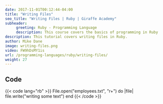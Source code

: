 ```yaml
---
date: 2017-11-01T00:12:44-04:00
title: "Writing Files"
seo_title: "Writing Files | Ruby | Giraffe Academy"
subheader:
     greeting: Ruby - Programming Language
     description: This course covers the basics of programming in Ruby. Work your way through the videos and we'll teach you everything you need to know to start your programming journey!
description: This tutorial covers writing files in Ruby.
author: Mike Dane
image: writing-files.png
video: FW9hDsMY1is
url: /programming-languages/ruby/writing-files/
weight: 27
---
```


## Code

{{< code lang="rb" >}}
File.open("employees.txt", "r+") do |file|
     file.write("writing some text")
end
{{< /code >}}